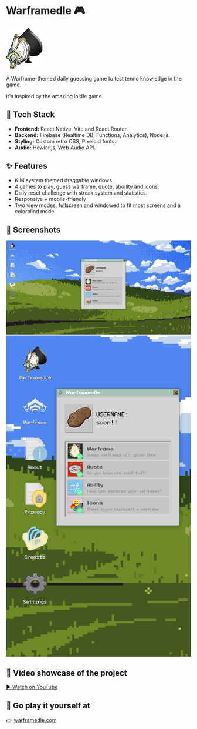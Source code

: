 # Warframedle 🎮

![Logo](warframedlelogo.png)

A Warframe-themed daily guessing game to test tenno knowledge in the game.

it's inspired by the amazing loldle game.

## 🚀 Tech Stack
- **Frontend:** React Native, Vite and React Router.
- **Backend:** Firebase (Realtime DB, Functions, Analytics), Node.js.
- **Styling:** Custom retro CSS, Pixeloid fonts.
- **Audio:** Howler.js, Web Audio API.

## ✨ Features
- KIM system themed draggable windows.
- 4 games to play, guess warframe, quote, aboility and icons.
- Daily reset challenge with streak system and statistics.
- Responsive + mobile-friendly
- Two view modes, fullscreen and windowed to fit most screens and a colorblind mode.

## 📸 Screenshots
![Main Menu on desktop](images/desktop/1.jpeg)
![Main Menu on phone](images/phone/1.jpeg)


## 🎥 Video showcase of the project
[▶️ Watch on YouTube](https://www.youtube.com/shorts/SKyKVzbceIQ)

## 🔗 Go play it yourself at
👉 [warframedle.com](https://warframedle.com)